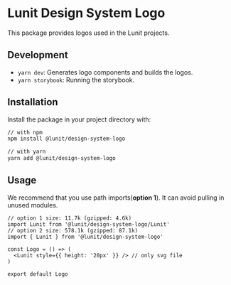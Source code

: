 # Lunit Design System Logo

This package provides logos used in the Lunit projects.

## Development

- `yarn dev`: Generates logo components and builds the logos.
- `yarn storybook`: Running the storybook.

## Installation

Install the package in your project directory with:

```sh
// with npm
npm install @lunit/design-system-logo

// with yarn
yarn add @lunit/design-system-logo
```

## Usage

We recommend that you use path imports(**option 1**). It can avoid pulling in unused modules.

```tsx
// option 1 size: 11.7k (gzipped: 4.6k)
import Lunit from '@lunit/design-system-logo/Lunit'
// option 2 size: 578.1k (gzipped: 87.1k)
import { Lunit } from '@lunit/design-system-logo'

const Logo = () => (
  <Lunit style={{ height: '20px' }} /> // only svg file
)

export default Logo
````
